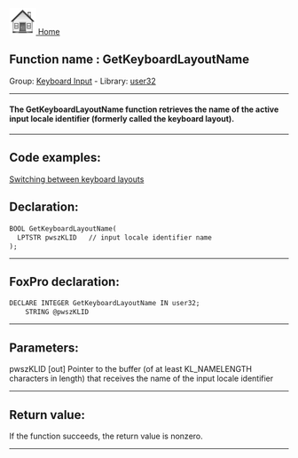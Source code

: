 [<img src="../../images/home.png"> Home ](https://github.com/VFPX/Win32API)  

## Function name : GetKeyboardLayoutName
Group: [Keyboard Input](../../functions_group.md#Keyboard_Input)  -  Library: [user32](../../../libraries.md#user32)  
***  


#### The GetKeyboardLayoutName function retrieves the name of the active input locale identifier (formerly called the keyboard layout). 
***  


## Code examples:
[Switching between keyboard layouts](../../samples/sample_275.md)  

## Declaration:
```foxpro  
BOOL GetKeyboardLayoutName(
  LPTSTR pwszKLID   // input locale identifier name
);  
```  
***  


## FoxPro declaration:
```foxpro  
DECLARE INTEGER GetKeyboardLayoutName IN user32;
	STRING @pwszKLID  
```  
***  


## Parameters:
pwszKLID 
[out] Pointer to the buffer (of at least KL_NAMELENGTH characters in length) that receives the name of the input locale identifier  
***  


## Return value:
If the function succeeds, the return value is nonzero.  
***  

